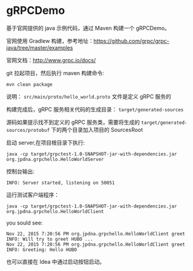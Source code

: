 # gRPCDemo


基于官网提供的 java 示例代码，通过 Maven 构建一个 gRPCDemo。
 
官网使用 Gradlew 构建，参考地址：https://github.com/grpc/grpc-java/tree/master/examples

官网文档：http://www.grpc.io/docs/


git 拉起项目，然后执行 maven 构建命令:

```
mvn clean package
```

说明： `src/main/proto/hello_world.proto` 文件是定义 gRPC 服务的


构建完成后，gRPC 服务相关代码的生成目录： `target/generated-sources`

源码如果提示找不到定义的 gRPC 服务类，需要将生成的 `target/generated-sources/protobuf` 下的两个目录加入项目的 SourcesRoot


启动 server,在项目根目录下执行:
```
java -cp target/grpctest-1.0-SNAPSHOT-jar-with-dependencies.jar org.jpdna.grpchello.HelloWorldServer
````

控制台输出:
```
INFO: Server started, listening on 50051
```

运行测试客户端程序：
```
java -cp target/grpctest-1.0-SNAPSHOT-jar-with-dependencies.jar org.jpdna.grpchello.HelloWorldClient 
```

you sould see:
```
Nov 22, 2015 7:20:56 PM org.jpdna.grpchello.HelloWorldClient greet
INFO: Will try to greet HUBO ...
Nov 22, 2015 7:20:56 PM org.jpdna.grpchello.HelloWorldClient greet
INFO: Greeting: Hello HUBO
```

也可以直接在 Idea 中通过启动按钮启动。